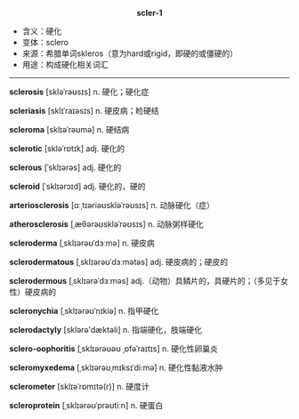 
**<center>scler-1</center>**

- <span class="definition">含义：硬化</span>
- <span class="definition">变体：sclero</span>
- <span class="definition">来源：希腊单词skleros（意为hard或rigid，即硬的或僵硬的）</span>
- <span class="definition">用途：构成硬化相关词汇</span>


---


<span class="vocabulary">**sclerosis**</span> [skləˈrəʊsɪs] n. 硬化；硬化症

<span class="vocabulary">**scleriasis**</span> [sklɪˈraɪəsɪs] n. 硬皮病；睑硬结

<span class="vocabulary">**scleroma**</span> [sklɪəˈrəʊmə] n. 硬结病

<span class="vocabulary">**sclerotic**</span> [skləˈrɒtɪk] adj. 硬化的

<span class="vocabulary">**sclerous**</span> [ˈsklɪərəs] adj. 硬化的

<span class="vocabulary">**scleroid**</span> [ˈsklɪərɔɪd] adj. 硬化的，硬的

<span class="vocabulary">**arteriosclerosis**</span> [ɑːˌtɪəriəʊskləˈrəʊsɪs] n. 动脉硬化（症）

<span class="vocabulary">**atherosclerosis**</span> [ˌæθərəʊskləˈrəʊsɪs] n. 动脉粥样硬化

<span class="vocabulary">**scleroderma**</span> [ˌsklɪərəʊˈdɜːmə] n. 硬皮病

<span class="vocabulary">**sclerodermatous**</span> [ˌsklɪərəʊˈdɜːmətəs] adj. 硬皮病的；硬皮的

<span class="vocabulary">**sclerodermous**</span> [ˌsklɪərəˈdɜːməs] adj.（动物）具鳞片的，具硬片的；（多见于女性）硬皮病的

<span class="vocabulary">**scleronychia**</span> [ˌsklɪərəʊˈnɪkiə] n. 指甲硬化

<span class="vocabulary">**sclerodactyly**</span> [sklərə'dæktәli] n. 指端硬化，肢端硬化

<span class="vocabulary">**sclero-oophoritis**</span> [ˌsklɪərəʊəʊ ˌɒfəˈraɪtɪs] n. 硬化性卵巢炎

<span class="vocabulary">**scleromyxedema**</span> [ˌsklɪərəʊˌmɪksɪˈdi:mə] n. 硬化性黏液水肿

<span class="vocabulary">**sclerometer**</span> [sklɪəˈrɒmɪtə(r)] n. 硬度计

<span class="vocabulary">**scleroprotein**</span> [ˌsklɪərəʊˈprəʊtiːn] n. 硬蛋白
